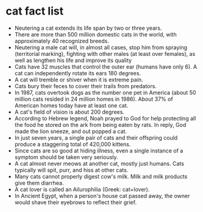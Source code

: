 # cat fact list

- Neutering a cat extends its life span by two or three years.
- There are more than 500 million domestic cats in the world, with approximately 40 recognized breeds.
- Neutering a male cat will, in almost all cases, stop him from spraying (territorial marking), fighting with other males (at least over females), as well as lengthen his life and improve its quality
- Cats have 32 muscles that control the outer ear (humans have only 6). A cat can independently rotate its ears 180 degrees.
- A cat will tremble or shiver when it is extreme pain.
- Cats bury their feces to cover their trails from predators.
- In 1987, cats overtook dogs as the number one pet in America (about 50 million cats resided in 24 million homes in 1986). About 37% of American homes today have at least one cat.
- A cat's field of vision is about 200 degrees.
- According to Hebrew legend, Noah prayed to God for help protecting all the food he stored on the ark from being eaten by rats. In reply, God made the lion sneeze, and out popped a cat.
- In just seven years, a single pair of cats and their offspring could produce a staggering total of 420,000 kittens.
- Since cats are so good at hiding illness, even a single instance of a symptom should be taken very seriously.
- A cat almost never meows at another cat, mostly just humans. Cats typically will spit, purr, and hiss at other cats.
- Many cats cannot properly digest cow's milk. Milk and milk products give them diarrhea.
- A cat lover is called an Ailurophilia (Greek: cat+lover).
- In Ancient Egypt, when a person's house cat passed away, the owner would shave their eyebrows to reflect their grief.
